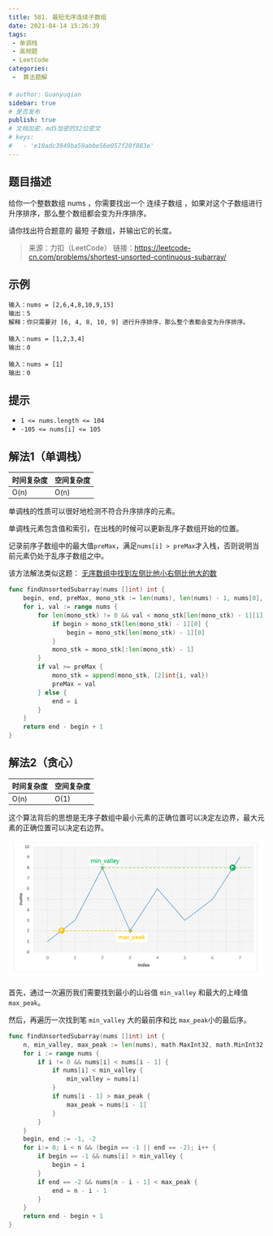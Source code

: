 ```yaml
---
title: 581. 最短无序连续子数组
date: 2021-04-14 15:26:39
tags:
 - 单调栈
 - 高频题
 - LeetCode
categories:
 -  算法题解

# author: Guanyuqian
sidebar: true
# 是否发布
publish: true
# 文档加密，md5加密的32位密文
# keys:
# 	- 'e10adc3949ba59abbe56e057f20f883e'
---
```


## 题目描述



给你一个整数数组 nums ，你需要找出一个 连续子数组 ，如果对这个子数组进行升序排序，那么整个数组都会变为升序排序。

请你找出符合题意的 最短 子数组，并输出它的长度。

 <!-- more -->
> 来源：力扣（LeetCode）
> 链接：https://leetcode-cn.com/problems/shortest-unsorted-continuous-subarray/

## 示例
```
输入：nums = [2,6,4,8,10,9,15]
输出：5
解释：你只需要对 [6, 4, 8, 10, 9] 进行升序排序，那么整个表都会变为升序排序。

输入：nums = [1,2,3,4]
输出：0

输入：nums = [1]
输出：0
```

## 提示

- `1 <= nums.length <= 104`
- `-105 <= nums[i] <= 105`



## 解法1（单调栈）

| 时间复杂度 | 空间复杂度 |
| ---------- | ---------- |
| O(n)       | O(n)       |

单调栈的性质可以很好地检测不符合升序排序的元素。

单调栈元素包含值和索引，在出栈的时候可以更新乱序子数组开始的位置。

记录前序子数组中的最大值`preMax`，满足`nums[i] > preMax`才入栈，否则说明当前元素仍处于乱序子数组之中。

该方法解法类似这题： [无序数组中找到左侧比他小右侧比他大的数](www.guanyuqian.com/content/blogs/algorithm/ThePivotElements)



```go
func findUnsortedSubarray(nums []int) int {
    begin, end, preMax, mono_stk := len(nums), len(nums) - 1, nums[0], [][2]int{}
    for i, val := range nums {
        for len(mono_stk) != 0 && val < mono_stk[len(mono_stk) - 1][1] {
            if begin > mono_stk[len(mono_stk) - 1][0] {
                begin = mono_stk[len(mono_stk) - 1][0]
            }
            mono_stk = mono_stk[:len(mono_stk) - 1]
        }
        if val >= preMax {
            mono_stk = append(mono_stk, [2]int{i, val})
            preMax = val
        } else {
            end = i
        }
    }
    return end - begin + 1
}
```



## 解法2（贪心）

| 时间复杂度 | 空间复杂度 |
| ---------- | ---------- |
| O(n)       | O(1)       |

这个算法背后的思想是无序子数组中最小元素的正确位置可以决定左边界，最大元素的正确位置可以决定右边界。

![picture](./picture.png)

首先，通过一次遍历我们需要找到最小的山谷值 `min_valley` 和最大的上峰值 `max_peak`。

然后，再遍历一次找到笔 `min_valley` 大的最前序和比 `max_peak`小的最后序。

```go
func findUnsortedSubarray(nums []int) int {
    n, min_valley, max_peak := len(nums), math.MaxInt32, math.MinInt32
    for i := range nums {
        if i != 0 && nums[i] < nums[i - 1] {
            if nums[i] < min_valley {
                min_valley = nums[i]
            }
            if nums[i - 1] > max_peak {
                max_peak = nums[i - 1]
            }
        }
    }
    begin, end := -1, -2
    for i:= 0; i < n && (begin == -1 || end == -2); i++ {
        if begin == -1 && nums[i] > min_valley {
            begin = i
        }
        if end == -2 && nums[n - i - 1] < max_peak {
            end = n - i - 1
        }
    }
    return end - begin + 1
}
```

